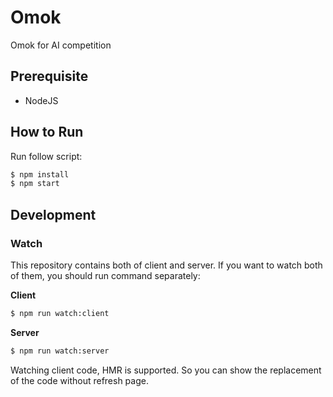 # Omok
Omok for AI competition

## Prerequisite

- NodeJS

## How to Run
Run follow script:

```sh
$ npm install
$ npm start
```

## Development

### Watch

This repository contains both of client and server. If you want to watch both of them, you should run command separately:

**Client**
```sh
$ npm run watch:client
```

**Server**
```sh
$ npm run watch:server
```

Watching client code, HMR is supported. So you can show the replacement of the code without refresh page.

